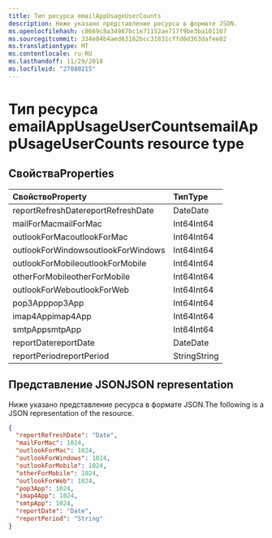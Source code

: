 ```yaml
---
title: Тип ресурса emailAppUsageUserCounts
description: Ниже указано представление ресурса в формате JSON.
ms.openlocfilehash: c8669c8a34987bc1e71152ae717f9be3ba101107
ms.sourcegitcommit: 334e84b4aed63162bcc31831cffd6d363dafee02
ms.translationtype: MT
ms.contentlocale: ru-RU
ms.lasthandoff: 11/29/2018
ms.locfileid: "27080215"
---
```

# <a name="emailappusageusercounts-resource-type"></a><span data-ttu-id="ecc42-103">Тип ресурса emailAppUsageUserCounts</span><span class="sxs-lookup"><span data-stu-id="ecc42-103">emailAppUsageUserCounts resource type</span></span>

## <a name="properties"></a><span data-ttu-id="ecc42-104">Свойства</span><span class="sxs-lookup"><span data-stu-id="ecc42-104">Properties</span></span>

| <span data-ttu-id="ecc42-105">Свойство</span><span class="sxs-lookup"><span data-stu-id="ecc42-105">Property</span></span>          | <span data-ttu-id="ecc42-106">Тип</span><span class="sxs-lookup"><span data-stu-id="ecc42-106">Type</span></span>   |
| :---------------- | :----- |
| <span data-ttu-id="ecc42-107">reportRefreshDate</span><span class="sxs-lookup"><span data-stu-id="ecc42-107">reportRefreshDate</span></span> | <span data-ttu-id="ecc42-108">Date</span><span class="sxs-lookup"><span data-stu-id="ecc42-108">Date</span></span>   |
| <span data-ttu-id="ecc42-109">mailForMac</span><span class="sxs-lookup"><span data-stu-id="ecc42-109">mailForMac</span></span>        | <span data-ttu-id="ecc42-110">Int64</span><span class="sxs-lookup"><span data-stu-id="ecc42-110">Int64</span></span>  |
| <span data-ttu-id="ecc42-111">outlookForMac</span><span class="sxs-lookup"><span data-stu-id="ecc42-111">outlookForMac</span></span>     | <span data-ttu-id="ecc42-112">Int64</span><span class="sxs-lookup"><span data-stu-id="ecc42-112">Int64</span></span>  |
| <span data-ttu-id="ecc42-113">outlookForWindows</span><span class="sxs-lookup"><span data-stu-id="ecc42-113">outlookForWindows</span></span> | <span data-ttu-id="ecc42-114">Int64</span><span class="sxs-lookup"><span data-stu-id="ecc42-114">Int64</span></span>  |
| <span data-ttu-id="ecc42-115">outlookForMobile</span><span class="sxs-lookup"><span data-stu-id="ecc42-115">outlookForMobile</span></span>  | <span data-ttu-id="ecc42-116">Int64</span><span class="sxs-lookup"><span data-stu-id="ecc42-116">Int64</span></span>  |
| <span data-ttu-id="ecc42-117">otherForMobile</span><span class="sxs-lookup"><span data-stu-id="ecc42-117">otherForMobile</span></span>    | <span data-ttu-id="ecc42-118">Int64</span><span class="sxs-lookup"><span data-stu-id="ecc42-118">Int64</span></span>  |
| <span data-ttu-id="ecc42-119">outlookForWeb</span><span class="sxs-lookup"><span data-stu-id="ecc42-119">outlookForWeb</span></span>     | <span data-ttu-id="ecc42-120">Int64</span><span class="sxs-lookup"><span data-stu-id="ecc42-120">Int64</span></span>  |
| <span data-ttu-id="ecc42-121">pop3App</span><span class="sxs-lookup"><span data-stu-id="ecc42-121">pop3App</span></span>           | <span data-ttu-id="ecc42-122">Int64</span><span class="sxs-lookup"><span data-stu-id="ecc42-122">Int64</span></span>  |
| <span data-ttu-id="ecc42-123">imap4App</span><span class="sxs-lookup"><span data-stu-id="ecc42-123">imap4App</span></span>          | <span data-ttu-id="ecc42-124">Int64</span><span class="sxs-lookup"><span data-stu-id="ecc42-124">Int64</span></span>  |
| <span data-ttu-id="ecc42-125">smtpApp</span><span class="sxs-lookup"><span data-stu-id="ecc42-125">smtpApp</span></span>           | <span data-ttu-id="ecc42-126">Int64</span><span class="sxs-lookup"><span data-stu-id="ecc42-126">Int64</span></span>  |
| <span data-ttu-id="ecc42-127">reportDate</span><span class="sxs-lookup"><span data-stu-id="ecc42-127">reportDate</span></span>        | <span data-ttu-id="ecc42-128">Date</span><span class="sxs-lookup"><span data-stu-id="ecc42-128">Date</span></span>   |
| <span data-ttu-id="ecc42-129">reportPeriod</span><span class="sxs-lookup"><span data-stu-id="ecc42-129">reportPeriod</span></span>      | <span data-ttu-id="ecc42-130">String</span><span class="sxs-lookup"><span data-stu-id="ecc42-130">String</span></span> |

## <a name="json-representation"></a><span data-ttu-id="ecc42-131">Представление JSON</span><span class="sxs-lookup"><span data-stu-id="ecc42-131">JSON representation</span></span>

<span data-ttu-id="ecc42-132">Ниже указано представление ресурса в формате JSON.</span><span class="sxs-lookup"><span data-stu-id="ecc42-132">The following is a JSON representation of the resource.</span></span>

<!-- {
  "blockType": "resource",
  "@odata.type": "microsoft.graph.emailAppUsageUserCounts"
} -->

```json
{
  "reportRefreshDate": "Date", 
  "mailForMac": 1024, 
  "outlookForMac": 1024, 
  "outlookForWindows": 1024, 
  "outlookForMobile": 1024, 
  "otherForMobile": 1024, 
  "outlookForWeb": 1024, 
  "pop3App": 1024, 
  "imap4App": 1024, 
  "smtpApp": 1024, 
  "reportDate": "Date", 
  "reportPeriod": "String"
}
```
